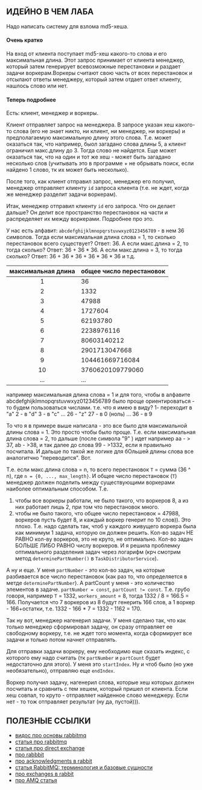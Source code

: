 ## ИДЕЙНО В ЧЕМ ЛАБА

Надо написать систему для взлома md5-хеша.

#### Очень кратко
На вход от клиента поступает md5-хеш какого-то слова и его максимальная длина. Этот запрос принимает от клиента менеджер, который затем генерирует всевозможные перестановки и раздает задачи воркерам.Воркеры считают свою часть от всех перестановок и отсылают ответы менеджеру, который затем отдает ответ клиенту, нашлось слово или нет.

#### Теперь подробнее

Есть: клиент, менеджер и воркеры.

Клиент отправляет запрос на менеджера. В запросе указан хеш какого-то слова (его не знает никто, ни клиент, ни менеджер, ни воркеры) и предполагаемую максимальную длину этого слова. Т.е. может оказаться так, что например, быол загадано слова длины 5, а клиент ограничил макс.длину до 3. Тогда слово не найдется. Еще может оказаться так, что на один и тот же хеш - может быть загадано несколько слов (учитывать это в программе + не обрывать поиск, если найдено 1 слово, тк их может быть несколько).

После того, как клиент отправил запрос, менеджер его получил, менеджер отправляет клиенту `id` запроса клиента (т.е. не ждет, когда же менеджер разделит задачи воркерам).

Итак, менеджер отправил клиенту `id` его запроса. Что он делает дальше?
Он делит все пространство перестановок на части и распределяет их между воркерами.
Подробнее про это.

У нас есть алфавит: `abcdefghijklmnopqrstuvwxyz0123456789` - в нем 36 символов.
Тогда если максимальная длина слова = 1, то сколько перестановок всего существует? Ответ: 36.
А если макс.длина = 2, то тогда сколько? Ответ: 36 + 36 * 36.
А если макс.длина = 3, то тогда сколько? Ответ: 36 + 36 * 36 + 36 * 36 * 36 и т.д.

| максимальная длина   | общее число перестановок   |
| :--------------:     | -----------------------    |
| 1                    | 36                         |
| 2                    | 1332                       |
| 3                    | 47988                      |
| 4                    | 1727604                    |
| 5                    | 62193780                   |
| 6                    | 2238976116                 |
| 7                    | 80603140212                |
| 8                    | 2901713047668              |
| 9                    | 104461669716084            |
| 10                   | 3760620109779060           |
| ...                  | ...                        |


например максимальная длина слова = 1
и для того, чтобы в алфавите abcdefghijklmnopqrstuvwxyz0123456789 было проще ориентироваться - то будем пользоваться числами. т.е. что я имею в виду?
1- переходит в "a"
2 - в "d"
3 - в "c"
...
26 - "z"
27 - в 0 (ноль)
...
36 - в 9

То что я в примере выше написала - это все было для максимальной длины слова = 1. Это просто чтобы было проще. Т.е. если максимальная длина слова = 2, то дальше (после символа "9" ) идет например aa - > 37, ab - >38, и так далее до слова  99 - >1332, если я правильно посчитала. И дальше по такой же логике для бОльшей длины слова все аналогитчно "переводится". Вот.


Т.е. если макс.длина слова = n, то всего перестановок `T` = сумма (36 ^ n), где `n = {0, ..., max_length}`. И общее число перестановок (`T`) менеджер должен поделить между существующими воркерами наиболее оптимальным способом. Т.е.
1) чтобы все воркеры работали, не было такого, что воркеров 8, а из них работает лишь 2, при том что перестановок много.
2) чтобы не было такого, что общее число перестановок = 47988, воркеров пусть будет 8, и каждый воркер генерит по 10 слов)). Это плохо.
Т.е. надо сделать так, чтоб у каждого живущего воркера была как минимум 1 задача, которую он должен решить. Кол-во задач НЕ РАВНО кол-ву воркеров, это не круто, не оптимально. Кол-во задач БОЛЬШЕ ЛИБО РАВНО числу воркеров. И я решила проблемку оптимального разделения задач через логарифм (крч смотрим метод `determinePartNumber()` в `TaskDistributorService`).

А ну и еще. У меня `partNumber` - это кол-во задач, на которые разбивается все число перестановок (как раз то, что определяется в метде `determinePartNumber`). А partCount у меня - это количество элементов в задаче. `partNumber = const`, `partCount != const`.
Т.е. грубо говоря, например `T` = 1332, `workers_amount` = 8, тогда
1332 / 8 = 166.5 = 166. Получается что 7 воркеров из 8 будут генерить 166 слов, а 1 воркер - 166+остатки, т.е. 1332 - 166 * 7 = 1332 - 1162 = 170.

Так ну вот, менеджер нагенерил задачи. У меня сделано так, что как только менеджер сформировал задачу, он сразу отправляет ее свободному воркеру, т.е. не ждет того момента, когда сформирует все задачи и только потом начнет отправлять.

Для отправки задачи воркеру, ему необходимо еще сказать индекс, с которого ему надо считать (тк `partNumber` и `partCount` будет недостаточно для этого). У меня это `startIndex`. Ну и чтоб было (но уже необязательно), отправляю еще `endIndex`.

Воркер получил задачу, нагенерил слова, которые хеш которых должен посчитать и сравнить с тем хешем, который пришел от клиента. Если хеш совпал, то круто - отправляет найденное слово менеджеру. Если нет - то тож отправляет результат (ну да, пустой))).


## ПОЛЕЗНЫЕ ССЫЛКИ

- [видос про основы rabbitmq](https://www.youtube.com/watch?v=i-Eh-NCa0Tk)
- [статья про rabbitmq](https://habr.com/ru/companies/slurm/articles/704208/)
- [статья про direct exchange](https://astrio.ru/blog/rabbitmq-system/#:~:text=Direct%20Exchange%3A,Queue%202)
- [про rabbbit](https://blog.skillfactory.ru/rabbitmq-chto-eto-takoe-i-kak-rabotaet/)
- [про acknowledgments в rabbit](https://www.baeldung.com/rabbitmq-consumer-acknowledgments-publisher-confirmations)
- [статья RabbitMQ: терминология и базовые сущности](https://habr.com/ru/companies/slurm/articles/703060/)
- [про exchanges в rabbit](https://habr.com/ru/articles/489086/)
- [про AMQ статья](http://onreader.mdl.ru/RabbitMQInDepth/content/Ch02.html)
